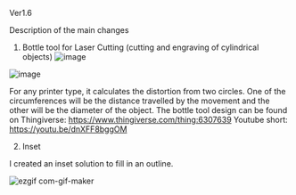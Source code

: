 Ver1.6

Description of the main changes

1. Bottle tool for Laser Cutting (cutting and engraving of cylindrical objects)
![image](https://github.com/hgabor47/BLECOLAC-Blender3D-addon-3DPrinter-CNC-Laser-Gcode-generator/assets/1212585/341d0199-88f8-451c-840c-e5dd227b64e0)

![image](https://github.com/hgabor47/BLECOLAC-Blender3D-addon-3DPrinter-CNC-Laser-Gcode-generator/assets/1212585/dbdc910c-7325-4100-a84d-b6a70e2f643d)

For any printer type, it calculates the distortion from two circles. One of the circumferences will be the distance travelled by the movement and the other will be the diameter of the object. The bottle tool design can be found on Thingiverse: https://www.thingiverse.com/thing:6307639
Youtube short: https://youtu.be/dnXFF8bggOM

2. Inset

I created an inset solution to fill in an outline.

![ezgif com-gif-maker](https://github.com/hgabor47/BLECOLAC-Blender3D-addon-3DPrinter-CNC-Laser-Gcode-generator/assets/1212585/366d2396-4730-483e-b530-0f909d620ea7)

